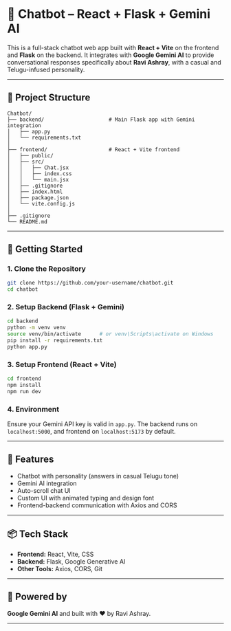 # 🧠 Chatbot – React + Flask + Gemini AI

This is a full-stack chatbot web app built with **React + Vite** on the frontend and **Flask** on the backend. It integrates with **Google Gemini AI** to provide conversational responses specifically about **Ravi Ashray**, with a casual and Telugu-infused personality.

---

## 📁 Project Structure

```
Chatbot/
├── backend/                     # Main Flask app with Gemini integration
│   ├── app.py                   
│   └── requirements.txt         
│
├── frontend/                    # React + Vite frontend
│   ├── public/                  
│   ├── src/                    
│   │   ├── Chat.jsx           
│   │   ├── index.css            
│   │   └── main.jsx             
│   ├── .gitignore               
│   ├── index.html               
│   ├── package.json             
│   └── vite.config.js            
│
├── .gitignore                   
└── README.md                    
```

---

## 🚀 Getting Started

### 1. Clone the Repository

```bash
git clone https://github.com/your-username/chatbot.git
cd chatbot
```

### 2. Setup Backend (Flask + Gemini)

```bash
cd backend
python -m venv venv
source venv/bin/activate      # or venv\Scripts\activate on Windows
pip install -r requirements.txt
python app.py
```

### 3. Setup Frontend (React + Vite)

```bash
cd frontend
npm install
npm run dev
```

### 4. Environment

Ensure your Gemini API key is valid in `app.py`. The backend runs on `localhost:5000`, and frontend on `localhost:5173` by default.

---

## 🧠 Features

- Chatbot with personality (answers in casual Telugu tone)
- Gemini AI integration
- Auto-scroll chat UI
- Custom UI with animated typing and design font
- Frontend-backend communication with Axios and CORS

---

## 📦 Tech Stack

- **Frontend:** React, Vite, CSS
- **Backend:** Flask, Google Generative AI
- **Other Tools:** Axios, CORS, Git

---

## 🤖 Powered by
**Google Gemini AI** and built with ❤️ by Ravi Ashray.

---

